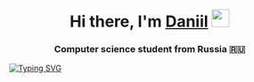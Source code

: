 <h1 align="center">Hi there, I'm <a href="" target="_blank">Daniil</a> 
<img src="https://github.com/blackcater/blackcater/raw/main/images/Hi.gif" height="32"/></h1>
<h3 align="center">Computer science student from Russia 🇷🇺</h3>

<!-- ![изображение](https://user-images.githubusercontent.com/34382881/152286209-f097f647-988c-4e58-846a-7cd68a7135ec.png) -->

[![Typing SVG](https://readme-typing-svg.herokuapp.com?color=%2322F70C&duration=2000&multiline=true&lines=I+hate+NIG;HTCORE)](https://git.io/typing-svg)
